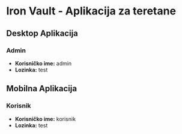 # Iron Vault - Aplikacija za teretane

## Desktop Aplikacija

### Admin
- **Korisničko ime:** admin
- **Lozinka:** test

## Mobilna Aplikacija

### Korisnik
- **Korisničko ime:** korisnik
- **Lozinka:** test

